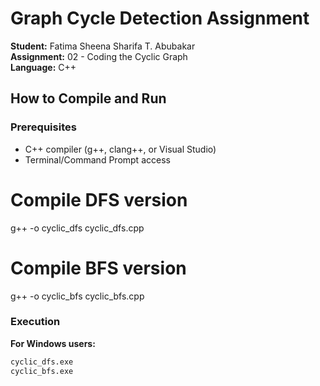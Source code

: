 # Graph Cycle Detection Assignment

**Student:** Fatima Sheena Sharifa T. Abubakar  
**Assignment:** 02 - Coding the Cyclic Graph  
**Language:** C++

## How to Compile and Run
### Prerequisites
- C++ compiler (g++, clang++, or Visual Studio)
- Terminal/Command Prompt access

# Compile DFS version
g++ -o cyclic_dfs cyclic_dfs.cpp

# Compile BFS version
g++ -o cyclic_bfs cyclic_bfs.cpp

### Execution
**For Windows users:**
```cmd
cyclic_dfs.exe
cyclic_bfs.exe
```
